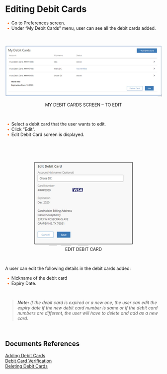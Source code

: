 # Editing Debit Cards

<div class="card-body">
<ul>
<li>Go to Preferences screen. </li>
<li>Under “My Debit Cards” menu, user can see all the debit cards added. </li>
</ul>


<center>

&nbsp;

![image](../../assets/images/My_Debit_Cards_Screen_To_Edit.png) <br/>

MY DEBIT CARDS SCREEN – TO EDIT

</center>

&nbsp;


- Select a debit card that the user wants to edit. 
- Click “Edit".
- Edit Debit Card screen is displayed. 


&nbsp;

<center>

&nbsp;

![image](../../assets/images/Edit_Debit_Card.png) <br/>
EDIT DEBIT CARD

</center>

&nbsp;

A user can edit the following details in the debit cards added:

- Nickname of the debit card
- Expiry Date.

&nbsp;

<!-- theme: info -->

> _**Note:** If the debit card is expired or a new one, the user can edit the expiry date if the new debit card number is same or if the debit card numbers are different, the user will have to delete and add as a new card._


&nbsp;

## Documents References

[Adding Debit Cards](?path=docs/transfer-debit-card/adding-Acc.md)  
[Debit Card Verification](?path=docs/transfer-debit-card/debit-cardVerify.md)  
[Deleting Debit Cards](?path=docs/transfer-debit-card/delete-debitCard.md)


<style>
    .card-body ul {
        list-style: none;
        padding-left: 20px;
    }
    .card-body ul li::before {
        content: "\2022";
        font-size: 1em;
        color: #f60;
        display: inline-block;
        width: 1em;
        margin-left: -1em;
    }
